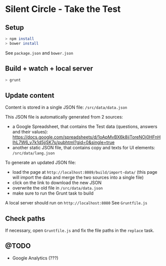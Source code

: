 # Silent Circle - Take the Test


## Setup

```bash
> npm install
> bower install
```
See ```package.json``` and ```bower.json```


## Build + watch + local server

```bash
> grunt
```


## Update content
Content is stored in a single JSON file: ```/src/data/data.json```

This JSON file is automatically generated from 2 sources:
- a Google Spreadsheet, that contains the Test data (questions, answers and their values): https://docs.google.com/spreadsheets/d/1oApMvBX6k8ijToreNOj0HFnHlhL7W6_y7k1d5jjSK7s/pubhtml?gid=0&single=true
- another static JSON file, that contains copy and texts for UI elements: ```/src/data/lang.json```

To generate an updated JSON file:
- load the page at ```http://localhost:8089/build/import-data/``` (this page will import the data and merge the two sources into a single file)
- click on the link to download the new JSON
- overwrite the old file in ```/src/data/data.json```
- make sure to run the Grunt task to build


A local server should run on ```http://localhost:8080```
See ```Gruntfile.js```


## Check paths

If necessary, open ```Gruntfile.js``` and fix the file paths in the ```replace``` task.


## @TODO


- Google Analytics (???)

